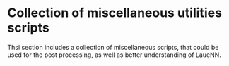 # Collection of miscellaneous utilities scripts
Thsi section includes a collection of miscellaneous scripts, that could be used for the post processing, as well as better understanding of LaueNN.
